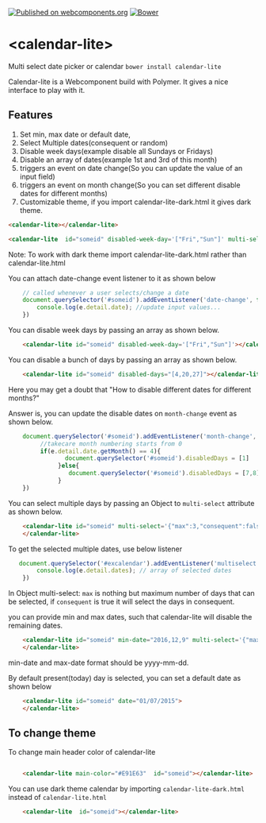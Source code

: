 [![Published on webcomponents.org](https://img.shields.io/badge/webcomponents.org-published-blue.svg)](https://www.webcomponents.org/element/Manohar-Gunturu/calendar-lite) [![Bower](https://img.shields.io/bower/l/bootstrap.svg)]()


# \<calendar-lite\>

Multi select date picker or calendar `bower install calendar-lite` 

Calendar-lite is a Webcomponent build with Polymer. It gives a nice interface to play with it.

## Features

1. Set min, max date or default date,
2. Select Multiple dates(consequent or random)
3. Disable week days(example disable all Sundays or Fridays)
4. Disable an array of dates(example 1st and 3rd of this month)
5. triggers an event on date change(So you can update the value of an input field)
6. triggers an event on month change(So you can set different disable dates for different months)
7. Customizable theme, if you import calendar-lite-dark.html it gives dark theme.


<!---
```
<custom-element-demo>
  <template>
    <script src="../webcomponentsjs/webcomponents-lite.js"></script>
    <link rel="import" href="calendar-lite.html">
    <next-code-block></next-code-block>
  </template>
</custom-element-demo>
```
-->
```html
<calendar-lite></calendar-lite>
```

<!---
```
<custom-element-demo>
  <template>
    <script src="../webcomponentsjs/webcomponents-lite.js"></script>
    <link rel="import" href="calendar-lite-dark.html">
    <next-code-block></next-code-block>
  </template>
</custom-element-demo>
```
-->
```html
<calendar-lite  id="someid" disabled-week-day='["Fri","Sun"]' multi-select='{"max":3,"consequent":true}'></calendar-lite>
```
Note: To work with dark theme import calendar-lite-dark.html rather than calendar-lite.html


You can attach date-change event listener to it as shown below

```javascript
    // called whenever a user selects/change a date
    document.querySelector('#someid').addEventListener('date-change', function (e) {
        console.log(e.detail.date); //update input values...
    })
```
 
You can disable week days by passing an array as shown below.
```html
    <calendar-lite id="someid" disabled-week-day='["Fri","Sun"]'></calendar-lite>
```
 
You can disable a bunch of days by passing an array as shown below.

```html
    <calendar-lite id="someid" disabled-days="[4,20,27]"></calendar-lite>
 ```
 
Here you may get a doubt that "How to disable different dates for different months?"

Answer is, you can update the disable dates on `month-change` event as shown below.
 
```javascript
    document.querySelector('#someid').addEventListener('month-change', function (e) {
         //takecare month numbering starts from 0
         if(e.detail.date.getMonth() == 4){
		        document.querySelector('#someid').disabledDays = [1]
		      }else{
		         document.querySelector('#someid').disabledDays = [7,8]
		      }
    })
```
 
You can select multiple days by passing an Object to `multi-select` attribute as shown below.

```html
    <calendar-lite id="someid" multi-select='{"max":3,"consequent":false}'  disabled-week-day='["Fri"]'  disabled-days="[2,3,4]">
    </calendar-lite>
 ```
 
To get the selected multiple dates, use below listener

```javascript
   document.querySelector('#excalendar').addEventListener('multiselect', function (e) {
        console.log(e.detail.dates); // array of selected dates
    })
```
 
In Object multi-select: `max` is nothing but maximum number of days that can be selected, if `consequent` is true it will select the days in consequent.

you can provide min and max dates, such that calendar-lite will disable the remaining dates.
```html
    <calendar-lite id="someid" min-date="2016,12,9" multi-select='{"max":3,"consequent":false}'  disabled-week-day='["Fri"]'  disabled-days="[2,3,4]">
    </calendar-lite>
 ```    
min-date and max-date format should be yyyy-mm-dd.

By default present(today) day is selected, you can set a default date as shown below 

```html
    <calendar-lite id="someid" date="01/07/2015">
    </calendar-lite>
 ```    


## To change theme

To change main header color of calendar-lite

```html

    <calendar-lite main-color="#E91E63"  id="someid"></calendar-lite>

```
You can use dark theme calendar by importing `calendar-lite-dark.html` instead of `calendar-lite.html`

```html
    <calendar-lite  id="someid"></calendar-lite>
 ```

